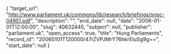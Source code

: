 {
  "target_url": "http://www.parliament.uk/commons/lib/research/briefings/snpc-04951.pdf", 
  "description": "", 
  "end_date": null, 
  "date": "2006-01-01T12:00:00", 
  "slug": 40632445, 
  "subject": null, 
  "publisher": "parliament.uk", 
  "open_access": true, 
  "title": "Hung Parliaments", 
  "record_id": "20060101T120000/47rZVPJMrY76hkrEluSg9g==", 
  "start_date": null
}

